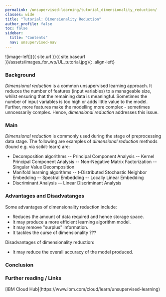 ```yaml
---
permalink: /unsupervised-learning/tutorial_dimensionality_reduction/
classes: wide
title: "Tutorial: Dimensionality Reduction"
author_profile: false
toc: false
sidebar:
  title: "Contents"
  nav: unsupervised-nav
---
```



![image-left]({{ site.url }}{{ site.baseurl }}/assets/images_for_wp/UL_tutorial.jpg){: .align-left}


<h3>Background</h3>
<i>Dimensional reduction</i> is a common unsupervised learning approach.  It reduces the number of features (input variables) to a manageable size, whilst ensuring that the remaining data is meaningful.  Sometimes the number of input variables is too high or adds little value to the model.  Further, more features make the modelling more complex - sometimes unncessarily complex.  Hence, <i>dimensional reduction</i> addresses this issue.

<h3>Main</h3>
<i>Dimensional reduction</i> is commonly used during the stage of preprocessing data stage.  The following are examples of <i>dimensional reduction</i> methods (found e.g. via scikit-learn) are:

- Decomposition algorithms
-- Principal Component Analysis
-- Kernel Principal Component Analysis
-- Non-Negative Matrix Factorization 
-- Singular Value Decomposition 
- Manifold learning algorithms
-- t-Distributed Stochastic Neighbor Embedding
-- Spectral Embedding
-- Locally Linear Embedding
- Discriminant Analysis
-- Linear Discriminant Analysis

<h3>Advantages and Disadvatanges</h3>

Some advantages of dimensionality reduction include:

- Reduces the amount of data required and hence storage space.
- It may produce a more efficient learning algorithm model.
- It may remove "surplus" information.
- It tackles the curse of dimensionality  ???

Disadvantages of dimensionality reduction:

- It may reduce the overall accuracy of the model produced.


<h3>Conclusion</h3>

<h3>Further reading / Links</h3>
[IBM Cloud Hub](https://www.ibm.com/cloud/learn/unsupervised-learning)
